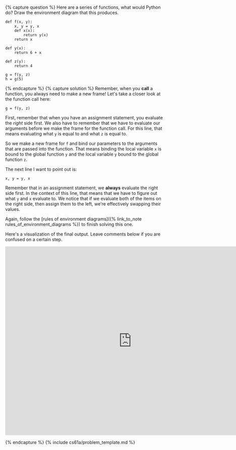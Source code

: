 {% capture question %}
Here are a series of functions, what would Python do? Draw the environment diagram that this produces.

    def f(x, y):
        x, y = y, x
        def x(x):
            return y(x)
        return x

    def y(x):
        return 6 + x

    def z(y):
        return 4

    g = f(y, z)
    h = g(5)


{% endcapture %}
{% capture solution %}
Remember, when you __call__ a function, you always need to make a new frame! Let's take a closer look at the function call here:

    g = f(y, z)

First, remember that when you have an assignment statement, you evaluate the _right_ side first. We also have to remember that we have to evaluate our arguments before we make the frame for the function call. For this line, that means evaluating what `y` is equal to and what `z` is equal to.

So we make a new frame for `f` and bind our parameters to the arguments that are passed into the function. That means binding the local variable `x` is bound to the global function `y` and the local variable `y` bound to the global function `z`.

The next line I want to point out is:

    x, y = y, x

Remember that in an assignment statement, we __always__ evaluate the right side first. In the context of this line, that means that we have to figure out what `y` and `x` evaluate to. We notice that if we evaluate both of the items on the right side, then assign them to the left, we're effectively swapping their values.

Again, follow the [rules of environment diagrams]({% link_to_note rules_of_environment_diagrams %}) to finish solving this one.

Here's a visualization of the final output. Leave comments below if you are confused on a certain step.


<iframe width="800" height="600" frameborder="0" src="http://pythontutor.com/iframe-embed.html#code=def+f(x,+y)%3A%0A++++x,+y+%3D+y,+x%0A++++def+x(x)%3A%0A++++++++return+y(x)%0A++++return+x%0A%0Adef+y(x)%3A%0A++++return+6+%2B+x%0A%0Adef+z(y)%3A%0A++++return+4%0A%0Ag+%3D+f(y,+z)%0Ah+%3D+g(5)&mode=display&cumulative=true&heapPrimitives=&drawParentPointers=&textReferences=&showOnlyOutputs=&py=3&curInstr=0"></iframe>


{% endcapture %}
{% include cs61a/problem_template.md %}
